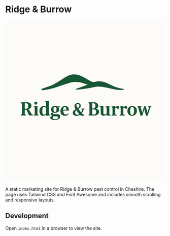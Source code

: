 # Ridge & Burrow

![Ridge & Burrow logo](Images/ridge_burrow_logo.png)

A static marketing site for Ridge & Burrow pest control in Cheshire. The page uses Tailwind CSS and Font Awesome and includes smooth scrolling and responsive layouts.

## Development

Open `index.html` in a browser to view the site.
